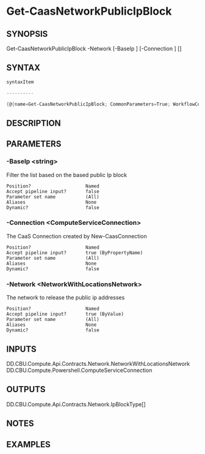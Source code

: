 ﻿Get-CaasNetworkPublicIpBlock
===================

## SYNOPSIS

Get-CaasNetworkPublicIpBlock -Network <NetworkWithLocationsNetwork> [-BaseIp <string>] [-Connection <ComputeServiceConnection>] [<CommonParameters>]


## SYNTAX
```powershell
syntaxItem                                                                                                              

----------                                                                                                              

{@{name=Get-CaasNetworkPublicIpBlock; CommonParameters=True; WorkflowCommonParameters=False; parameter=System.Object[]}}
```

## DESCRIPTION


## PARAMETERS
### -BaseIp &lt;string&gt;
Filter the list based on the based public Ip block
```
Position?                    Named
Accept pipeline input?       false
Parameter set name           (All)
Aliases                      None
Dynamic?                     false
```
 
### -Connection &lt;ComputeServiceConnection&gt;
The CaaS Connection created by New-CaasConnection
```
Position?                    Named
Accept pipeline input?       true (ByPropertyName)
Parameter set name           (All)
Aliases                      None
Dynamic?                     false
```
 
### -Network &lt;NetworkWithLocationsNetwork&gt;
The network to release the public ip addresses
```
Position?                    Named
Accept pipeline input?       true (ByValue)
Parameter set name           (All)
Aliases                      None
Dynamic?                     false
```

## INPUTS
DD.CBU.Compute.Api.Contracts.Network.NetworkWithLocationsNetwork
DD.CBU.Compute.Powershell.ComputeServiceConnection


## OUTPUTS
DD.CBU.Compute.Api.Contracts.Network.IpBlockType[]


## NOTES


## EXAMPLES
